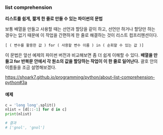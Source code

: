 ### list comprehension

**리스트를 쉽게, 짧게 한 줄로 만들 수 있는 파이썬의 문법**

보통 배열을 만들고 사용할 때는 선언과 할당을 같이 하고, 선언만 하거나 할당만 하는 경우는 없기 때문에 이 작업을 간편하게 한 줄로 해결하는 것이 리스트 컴프리헨션이다.

```
[ ( 변수를 활용한 값 ) for ( 사용할 변수 이름 ) in ( 순회할 수 있는 값 )]
```

이 문법은 앞선 예제의 파이썬 버전과 비교해보면 좀 더 쉽게 이해할 수 있다. **배열을 만들고 for 반복문 안에서 각 원소의 값을 할당하는 작업이 이 한 줄로 일어난다.** 괄호 안의 이름들을 조금 설명해보겠다.



https://shoark7.github.io/programming/python/about-list-comprehension-python#3a



#### 예제

```python
c = 'long long'.split()
nlist = [d[::-1] for d in c]
print(nlist)

# 결과
# ['gnol', 'gnol']
```

